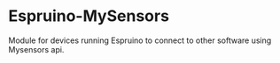 # Espruino-MySensors
Module for devices running Espruino to connect to other software using Mysensors api.

